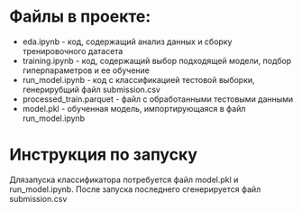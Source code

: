 # Файлы в проекте:
 - eda.ipynb - код, содержащий анализ данных и сборку тренировочного датасета
 - training.ipynb - код, содержащий выбор подходящей модели, подбор гиперпараметров и ее обучение
 - run_model.ipynb - код с классификацией тестовой выборки, генерирубщий файл submission.csv
 - processed_train.parquet - файл с обработанными тестовыми данными
 - model.pkl - обученная модель, импортирующаяся в файл run_model.ipynb
# Инструкция по запуску
Длязапуска классификатора потребуется файл model.pkl и run_model.ipynb. После запуска последнего сгенерируется файл submission.csv
